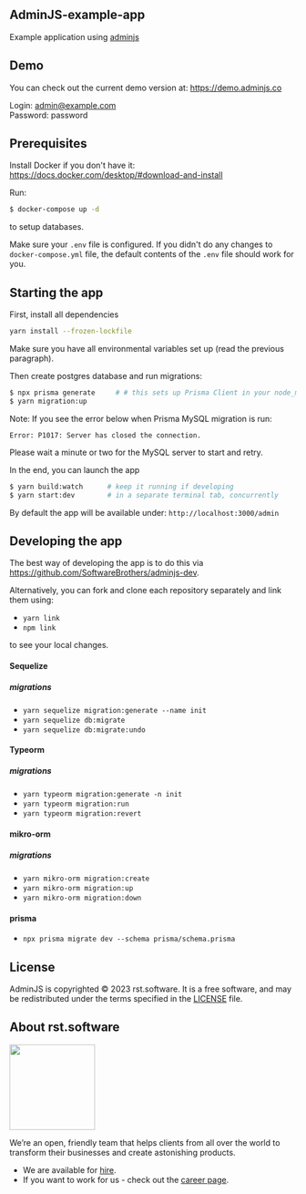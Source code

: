 ## AdminJS-example-app

Example application using [adminjs](https://github.com/SoftwareBrothers/adminjs)

## Demo

You can check out the current demo version at: https://demo.adminjs.co

Login: admin@example.com  
Password: password

## Prerequisites

Install Docker if you don't have it: https://docs.docker.com/desktop/#download-and-install

Run:
```bash
$ docker-compose up -d
```
to setup databases.

Make sure your `.env` file is configured. If you didn't do any changes to `docker-compose.yml` file,
the default contents of the `.env` file should work for you.

## Starting the app

First, install all dependencies

```bash
yarn install --frozen-lockfile
```

Make sure you have all environmental variables set up (read the previous paragraph).

Then create postgres database and run migrations:

```bash
$ npx prisma generate     # # this sets up Prisma Client in your node_modules
$ yarn migration:up
```

Note: If you see the error below when Prisma MySQL migration is run:
```
Error: P1017: Server has closed the connection.
```
Please wait a minute or two for the MySQL server to start and retry.

In the end, you can launch the app

```bash
$ yarn build:watch      # keep it running if developing
$ yarn start:dev        # in a separate terminal tab, concurrently
```

By default the app will be available under: `http://localhost:3000/admin`

## Developing the app

The best way of developing the app is to do this via https://github.com/SoftwareBrothers/adminjs-dev.

Alternatively, you can fork and clone each repository separately and link them using:

* `yarn link`
* `npm link`

to see your local changes.

#### Sequelize
##### migrations
- `yarn sequelize migration:generate --name init`
- `yarn sequelize db:migrate`
- `yarn sequelize db:migrate:undo`

#### Typeorm
##### migrations
- `yarn typeorm migration:generate -n init`
- `yarn typeorm migration:run`
- `yarn typeorm migration:revert`


#### mikro-orm
##### migrations
- `yarn mikro-orm migration:create`
- `yarn mikro-orm migration:up`
- `yarn mikro-orm migration:down`

#### prisma
- `npx prisma migrate dev --schema prisma/schema.prisma`

## License

AdminJS is copyrighted © 2023 rst.software. It is a free software, and may be redistributed under the terms specified in the [LICENSE](LICENSE.md) file.

## About rst.software

<img src="https://pbs.twimg.com/profile_images/1367119173604810752/dKVlj1YY_400x400.jpg" width=150>

We’re an open, friendly team that helps clients from all over the world to transform their businesses and create astonishing products.

* We are available for [hire](https://www.rst.software/estimate-your-project).
* If you want to work for us - check out the [career page](https://www.rst.software/join-us).
